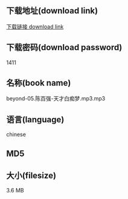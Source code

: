 ## 下载地址(download link)
[下载链接 download link](https://voluble-croquembouche-d321dc.netlify.app/?s=beyond-05.%E9%99%88%E7%99%BE%E5%BC%BA-%E5%A4%A9%E6%89%8D%E7%99%BD%E7%97%B4%E6%A2%A6.mp3)

## 下载密码(download password)
1411

## 名称(book name)
beyond-05.陈百强-天才白痴梦.mp3.mp3

## 语言(language)
chinese

## MD5


## 大小(filesize)
3.6 MB
